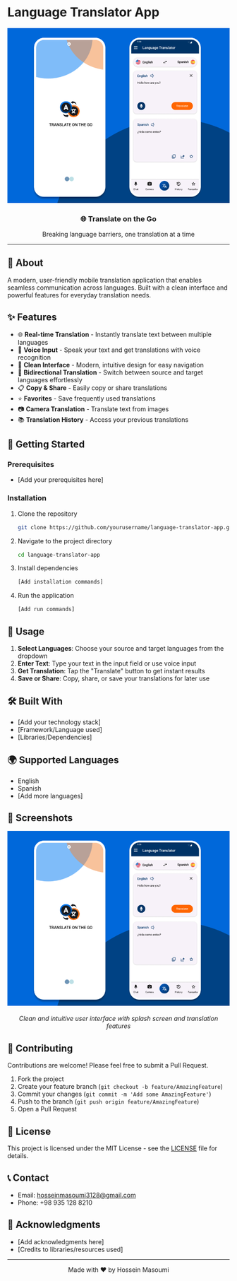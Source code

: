 # Language Translator App

<div align="center">
  <img src="Ui_App.png" alt="Language Translator App Screenshots" width="600"/>
</div>

<div align="center">
  <h3>🌐 Translate on the Go</h3>
  <p>Breaking language barriers, one translation at a time</p>
</div>

---

## 📱 About

A modern, user-friendly mobile translation application that enables seamless communication across languages. Built with a clean interface and powerful features for everyday translation needs.

## ✨ Features

- 🌐 **Real-time Translation** - Instantly translate text between multiple languages
- 🎤 **Voice Input** - Speak your text and get translations with voice recognition
- 📱 **Clean Interface** - Modern, intuitive design for easy navigation
- 🔄 **Bidirectional Translation** - Switch between source and target languages effortlessly
- 📋 **Copy & Share** - Easily copy or share translations
- ⭐ **Favorites** - Save frequently used translations
- 📷 **Camera Translation** - Translate text from images
- 📚 **Translation History** - Access your previous translations

## 🚀 Getting Started

### Prerequisites

- [Add your prerequisites here]

### Installation

1. Clone the repository
   ```bash
   git clone https://github.com/yourusername/language-translator-app.git
   ```

2. Navigate to the project directory
   ```bash
   cd language-translator-app
   ```

3. Install dependencies
   ```bash
   [Add installation commands]
   ```

4. Run the application
   ```bash
   [Add run commands]
   ```

## 🎯 Usage

1. **Select Languages**: Choose your source and target languages from the dropdown
2. **Enter Text**: Type your text in the input field or use voice input
3. **Get Translation**: Tap the "Translate" button to get instant results
4. **Save or Share**: Copy, share, or save your translations for later use

## 🛠️ Built With

- [Add your technology stack]
- [Framework/Language used]
- [Libraries/Dependencies]

## 🌍 Supported Languages

- English
- Spanish
- [Add more languages]

## 📸 Screenshots

<div align="center">
  <img src="Ui_App.png" alt="App Interface" width="600"/>
  <br><br>
  <em>Clean and intuitive user interface with splash screen and translation features</em>
</div>

## 🤝 Contributing

Contributions are welcome! Please feel free to submit a Pull Request.

1. Fork the project
2. Create your feature branch (`git checkout -b feature/AmazingFeature`)
3. Commit your changes (`git commit -m 'Add some AmazingFeature'`)
4. Push to the branch (`git push origin feature/AmazingFeature`)
5. Open a Pull Request

## 📝 License

This project is licensed under the MIT License - see the [LICENSE](LICENSE) file for details.

## 📞 Contact

- Email: [hosseinmasoumi3128@gmail.com](mailto:hosseinmasoumi3128@gmail.com)
- Phone: +98 935 128 8210

## 🙏 Acknowledgments

- [Add acknowledgments here]
- [Credits to libraries/resources used]

---

<div align="center">
  Made with ❤️ by Hossein Masoumi
</div>
